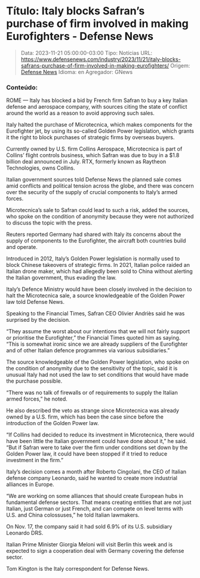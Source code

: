 # Título: Italy blocks Safran’s purchase of firm involved in making Eurofighters - Defense News

>Data: 2023-11-21 05:00:00-03:00
>Tipo: Notícias
>URL: https://www.defensenews.com/industry/2023/11/21/italy-blocks-safrans-purchase-of-firm-involved-in-making-eurofighters/
>Origem: [Defense News](https://www.defensenews.com)
>Idioma: en
>Agregador: GNews

### Conteúdo:

ROME — Italy has blocked a bid by French firm Safran to buy a key Italian defense and aerospace company, with sources citing the state of conflict around the world as a reason to avoid approving such sales.

Italy halted the purchase of Microtecnica, which makes components for the Eurofighter jet, by using its so-called Golden Power legislation, which grants it the right to block purchases of strategic firms by overseas buyers.

Currently owned by U.S. firm Collins Aerospace, Microtecnica is part of Collins’ flight controls business, which Safran was due to buy in a $1.8 billion deal announced in July. RTX, formerly known as Raytheon Technologies, owns Collins.

Italian government sources told Defense News the planned sale comes amid conflicts and political tension across the globe, and there was concern over the security of the supply of crucial components to Italy’s armed forces.

Microtecnica’s sale to Safran could lead to such a risk, added the sources, who spoke on the condition of anonymity because they were not authorized to discuss the topic with the press.

Reuters reported Germany had shared with Italy its concerns about the supply of components to the Eurofighter, the aircraft both countries build and operate.

Introduced in 2012, Italy’s Golden Power legislation is normally used to block Chinese takeovers of strategic firms. In 2021, Italian police raided an Italian drone maker, which had allegedly been sold to China without alerting the Italian government, thus evading the law.

Italy’s Defence Ministry would have been closely involved in the decision to halt the Microtecnica sale, a source knowledgeable of the Golden Power law told Defense News.

Speaking to the Financial Times, Safran CEO Olivier Andriès said he was surprised by the decision.

“They assume the worst about our intentions that we will not fairly support or prioritise the Eurofighter,” the Financial Times quoted him as saying. “This is somewhat ironic since we are already suppliers of the Eurofighter and of other Italian defence programmes via various subsidiaries.”

The source knowledgeable of the Golden Power legislation, who spoke on the condition of anonymity due to the sensitivity of the topic, said it is unusual Italy had not used the law to set conditions that would have made the purchase possible.

“There was no talk of firewalls or of requirements to supply the Italian armed forces,” he noted.

He also described the veto as strange since Microtecnica was already owned by a U.S. firm, which has been the case since before the introduction of the Golden Power law.

“If Collins had decided to reduce its investment in Microtecnica, there would have been little the Italian government could have done about it,” he said. “But if Safran were to take over the firm under conditions set down by the Golden Power law, it could have been stopped if it tried to reduce investment in the firm.”

Italy’s decision comes a month after Roberto Cingolani, the CEO of Italian defense company Leonardo, said he wanted to create more industrial alliances in Europe.

“We are working on some alliances that should create European hubs in fundamental defense sectors. That means creating entities that are not just Italian, just German or just French, and can compete on level terms with U.S. and China colossuses,” he told Italian lawmakers.

On Nov. 17, the company said it had sold 6.9% of its U.S. subsidiary Leonardo DRS.

Italian Prime Minister Giorgia Meloni will visit Berlin this week and is expected to sign a cooperation deal with Germany covering the defense sector.

Tom Kington is the Italy correspondent for Defense News.
